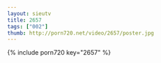 ```yaml
--- 
layout: sieutv
title: 2657
tags: ["002"]
thumb: http://porn720.net/video/2657/poster.jpg
---
```

{% include porn720 key="2657" %} 
